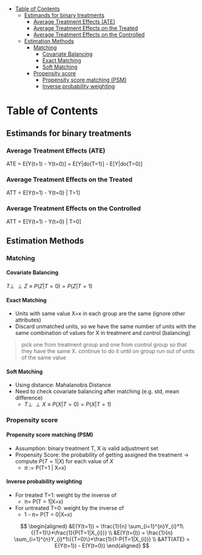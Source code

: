 - [Table of Contents](#table-of-contents)
  - [Estimands for binary treatments](#estimands-for-binary-treatments)
    - [Average Treatment Effects (ATE)](#average-treatment-effects-ate)
    - [Average Treatment Effects on the Treated](#average-treatment-effects-on-the-treated)
    - [Average Treatment Effects on the Controlled](#average-treatment-effects-on-the-controlled)
  - [Estimation Methods](#estimation-methods)
    - [Matching](#matching)
      - [Covariate Balancing](#covariate-balancing)
      - [Exact Matching](#exact-matching)
      - [Soft Matching](#soft-matching)
    - [Propensity score](#propensity-score)
      - [Propensity score matching (PSM)](#propensity-score-matching-psm)
      - [Inverse probability weighting](#inverse-probability-weighting)


# Table of Contents

## Estimands for binary treatments
### Average Treatment Effects (ATE)
ATE = E[Y(t=1) - Y(t=0)] = E[Y|do(T=1)] - E[Y|do(T=0)]

### Average Treatment Effects on the Treated 
ATT = E[Y(t=1) - Y(t=0) | T=1]

### Average Treatment Effects on the Controlled 
ATT = E[Y(t=1) - Y(t=0) | T=0]

## Estimation Methods
### Matching 
#### Covariate Balancing 
$T \perp \!\!\! \perp Z \equiv P(Z| T=0) = P(Z|T=1)$

#### Exact Matching 
- Units with same value X=x in each group are the same (ignore other attributes)
- Discard unmatched units, so we have the same number of units with the same combination of values for X in  treatment and control (balancing)

> pick one from treatment group and one from control group so that they have the same X. continue to do it until on group run out of units of the same value

#### Soft Matching 
- Using distance: Mahalanobis Distance
- Need to check covariate balancing after matching (e.g. std, mean difference)
  - $T \perp \!\!\! \perp X \equiv P(X| T=0) = P(X|T=1)$


### Propensity score
#### Propensity score matching (PSM)
- Assumption: binary treatment T, X is valid adjustment set
- Propensity Score: the probability of getting assigned the treatment -> compute $P(T=1|X)$ for each value of $X$
  - $\pi$ := P(T=1 | X=x)

#### Inverse probability weighting
- For treated T=1: weight by the inverse of  
  - π= P(T = 1|X=x)
- For untreated T=0: weight by the inverse of  
  - 1 - π= P(T = 0|X=x)

$$
\begin{aligned}
&E(Y(t=1)) = \frac{1}{n} \sum_{i=1}^{n}Y_{i}*1\{{T=1}\}*\frac{1}{P(T=1|X_{i})} \\
&E(Y(t=0)) = \frac{1}{n} \sum_{i=1}^{n}Y_{i}*1\{{T=0}\}*\frac{1}{1-P(T=1|X_{i})} \\
&ATT(ATE) =  E(Y(t=1)) - E(Y(t=0))
\end{aligned}
$$

